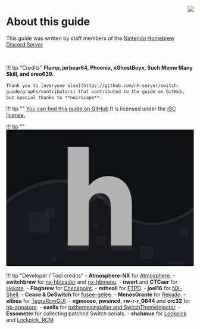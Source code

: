 <a href="https://discord.gg/C29hYvh" target="_blank"><img style="float: right;" src="../img/discord.png"></a>

# About this guide

This guide was written by staff members of the [Nintendo Homebrew Discord Server](https://discord.gg/C29hYvh) 

&nbsp;

!!! tip "Credits"
    **Flump, jerbear64, Phoenix, xGhostBoyx, Such Meme Many Skill, and oreo639.**

    Thank you to [everyone else](https://github.com/nh-server/switch-guide/graphs/contributors) that contributed to the guide on GitHub, but special thanks to **noirscape**.

!!! tip ""
    [You can find this guide on GitHub](https://github.com/nh-server/switch-guide) It is licensed under the [ISC license.](https://github.com/nh-server/switch-guide/blob/master/LICENSE.md)

!!! tip ""
    ![Nintendo Homebrew](img/nh.jpg)

!!! tip "Developer / Tool credits"
    - **Atmosphere-NX** for [Atmosphere](https://github.com/Atmosphere-NX/Atmosphere).
    - **switchbrew** for [nx-hbloader](https://github.com/switchbrew/nx-hbloader) and [nx-hbmenu](https://github.com/switchbrew/nx-hbmenu).
    - **nwert** and **CTCaer** for [Hekate](https://github.com/CTCaer/hekate).
    - **Flagbrew** for [Checkpoint](https://github.com/FlagBrew/Checkpoint).
    - **mtheall** for [FTPD](https://github.com/mtheall/ftpd/).
    - **joel16** for [NX-Shell](https://github.com/joel16/NX-Shell).
    - **Cease & DeSwitch** for [fusee-gelee](https://github.com/Cease-and-DeSwitch/fusee-launcher).
    - **MenosGrante** for [Rekado](https://github.com/MenosGrante/Rekado).
    - **eliboa** for [TegraRcmGUI](https://github.com/eliboa/TegraRcmGUI).
    - **vgmoose**, **pwsincd**, **rw-r-r_0644** and **crc32** for [hb-appstore](https://github.com/vgmoose/hb-appstore).
    - **exelix** for [nxthemesinstaller and SwitchThemeInjector](https://github.com/exelix11/SwitchThemeInjector).
    - **Essometer** for collecting patched Switch serials.
    - **shchmue** for [Lockpick](https://github.com/shchmue/Lockpick/releases) and [Lockpick_RCM](https://github.com/shchmue/Lockpick_RCM/releases)
